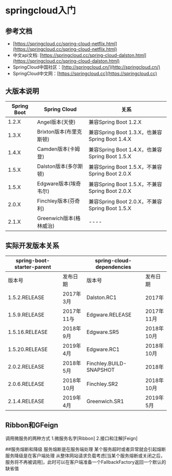 # springcloud入门

## 参考文档
- [https://springcloud.cc/spring-cloud-netflix.html](https://springcloud.cc/spring-cloud-netflix.html)
- 中文api文档: [https://springcloud.cc/spring-cloud-dalston.html](https://springcloud.cc/spring-cloud-dalston.html)
- SpringCloud中国社区：[http://springcloud.cn/](http://springcloud.cn/)
- SpringCloud中文网：[https://springcloud.cc](https://springcloud.cc)

## 大版本说明

|  Spring Boot   | Spring Cloud  | 关系  |
|  ----  | ----  | ----  |
| 1.2.X  | Angel版本(天使) | 兼容Spring Boot 1.2.X  |
| 1.3.X  | Brixton版本(布里克斯顿) | 兼容Spring Boot 1.3.X，也兼容Spring Boot 1.4.X  |
| 1.4.X  | Camden版本(卡姆登) | 兼容Spring Boot 1.4.X，也兼容Spring Boot 1.5.X   |
| 1.5.X  | Dalston版本(多尔斯顿) | 兼容Spring Boot 1.5.X，不兼容Spring Boot 2.0.X   |
| 1.5.X  | Edgware版本(埃奇韦尔) | 兼容Spring Boot 1.5.X，不兼容Spring Boot 2.0.X   |
| 2.0.X  | Finchley版本(芬奇利) | 兼容Spring Boot 2.0.X，不兼容Spring Boot 1.5.X   |
| 2.1.X  | Greenwich版本(格林威治) | ----  |

## 实际开发版本关系

|  spring-boot-starter-parent   |  | spring-cloud-dependencies  |  |
|  ----  | ----  | ----  | ----  |
| 版本号  | 发布日期 | 版本号 | 发布日期 |
| 1.5.2.RELEASE  | 2017年3月 | Dalston.RC1 | 2017年 |
| 1.5.9.RELEASE  | 2017年11与 | Edgware.RELEASE | 2017年11月 |
| 1.5.16.RELEASE  | 2018年9月 | Edgware.SR5 | 2018年10月 |
| 1.5.20.RELEASE  | 2019年4月 | Edgware.RC1 | 2018年10月 |
| 2.0.2.RELEASE  | 2018年5月 | Finchley.BUILD-SNAPSHOT | 2018年 |
| 2.0.6.RELEASE  | 2018年10月 | Finchley.SR2 | 2018年10月 |
| 2.1.4.RELEASE  | 2019年4月 | Greenwich.SR1 | 2019年5月 |

## Ribbon和GFeign
调用微服务的两种方式
1.微服务名字[Ribbon]
2.接口和注解[Feign]

##服务熔断和降级
服务熔断是在服务端处理 某个服务超时或者异常就会引起熔断
服务降级是在客户端处理 从整体网站请求负载考虑[当某个服务熔断或关闭之后，服务将不再被调用]，此时可以在客户端准备一个FallbackFactory返回一个默认的缺省值